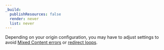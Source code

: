 ```yaml
---
_build:
  publishResources: false
  render: never
  list: never
---
```


Depending on your origin configuration, you may have to adjust settings to avoid [Mixed Content errors](/ssl/troubleshooting/mixed-content-errors/) or [redirect loops](/ssl/troubleshooting/too-many-redirects/).
